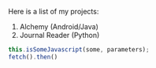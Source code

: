 Here is a list of my projects:
1. Alchemy (Android/Java)
2. Journal Reader (Python)

```js
this.isSomeJavascript(some, parameters);
fetch().then()
```